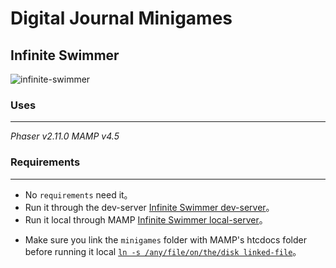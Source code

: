 # Digital Journal Minigames
## Infinite Swimmer

![infinite-swimmer](https://user-images.githubusercontent.com/36493537/45188250-8e7bf580-b201-11e8-9dae-2c170beb4bfd.gif)

### Uses
---
*Phaser v2.11.0*
*MAMP v4.5*

### Requirements
---
 * No `requirements` need it。
 * Run it through the dev-server [Infinite Swimmer dev-server](https://devdsj.killersnails.com/minigames/InfiniteSwimmer/)。
 * Run it local through MAMP [Infinite Swimmer local-server](http://localhost:8888/minigames/InfiniteSwimmer/)。
  - Make sure you link the `minigames` folder with MAMP's htcdocs folder before running it local [`ln -s /any/file/on/the/disk linked-file`](https://apple.stackexchange.com/questions/115646/how-can-i-create-a-symbolic-link-in-terminal)。
